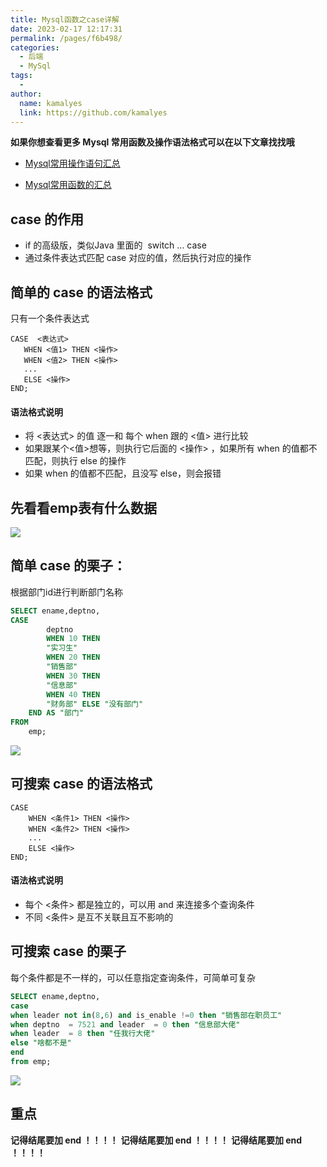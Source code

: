 ```yaml
---
title: Mysql函数之case详解
date: 2023-02-17 12:17:31
permalink: /pages/f6b498/
categories:
  - 后端
  - MySql
tags:
  - 
author: 
  name: kamalyes
  link: https://github.com/kamalyes
---
```

**如果你想查看更多 Mysql 常用函数及操作语法格式可以在以下文章找找哦**

- [Mysql常用操作语句汇总](./59.Mysql常用操作语句汇总.md)

- [Mysql常用函数的汇总](./01.Mysql常用函数汇总.md)

case 的作用
--------

*   if 的高级版，类似Java 里面的  switch ... case 
*   通过条件表达式匹配 case 对应的值，然后执行对应的操作

简单的 case 的语法格式
--------------

只有一个条件表达式

```
CASE  <表达式>
   WHEN <值1> THEN <操作>
   WHEN <值2> THEN <操作>
   ...
   ELSE <操作>
END;
```

#### 语法格式说明

*   将 <表达式> 的值 逐一和 每个 when 跟的 <值> 进行比较
*   如果跟某个<值>想等，则执行它后面的 <操作> ，如果所有 when 的值都不匹配，则执行 else 的操作
*   如果 when 的值都不匹配，且没写 else，则会报错

先看看emp表有什么数据
------------

![](https://cdn.jsdelivr.net/gh/kamalyes/image-bed@master/col/mysql/Snipaste_2023-02-17_12-15-52.png)

简单 case 的栗子：
------------

根据部门id进行判断部门名称

```sql
SELECT ename,deptno,
CASE
        deptno 
        WHEN 10 THEN
        "实习生" 
        WHEN 20 THEN
        "销售部" 
        WHEN 30 THEN
        "信息部" 
        WHEN 40 THEN
        "财务部" ELSE "没有部门" 
    END AS "部门" 
FROM
    emp;
```

![](https://cdn.jsdelivr.net/gh/kamalyes/image-bed@master/col/mysql/Snipaste_2023-02-17_12-31-15.png)

可搜索 case 的语法格式
--------------

```
CASE
    WHEN <条件1> THEN <操作>
    WHEN <条件2> THEN <操作>
    ...
    ELSE <操作>
END;
```

#### 语法格式说明

*   每个 <条件> 都是独立的，可以用 and 来连接多个查询条件
*   不同 <条件> 是互不关联且互不影响的

可搜索 case 的栗子
------------

每个条件都是不一样的，可以任意指定查询条件，可简单可复杂

```sql
SELECT ename,deptno,
case 
when leader not in(8,6) and is_enable !=0 then "销售部在职员工"
when deptno  = 7521 and leader  = 0 then "信息部大佬"
when leader  = 8 then "任我行大佬"
else "啥都不是"
end
from emp;
```

![](https://cdn.jsdelivr.net/gh/kamalyes/image-bed@master/col/mysql/Snipaste_2023-02-17_12-37-37.png)

重点
--

**记得结尾要加 end ！！！！**
**记得结尾要加 end ！！！！**
**记得结尾要加 end ！！！！**
